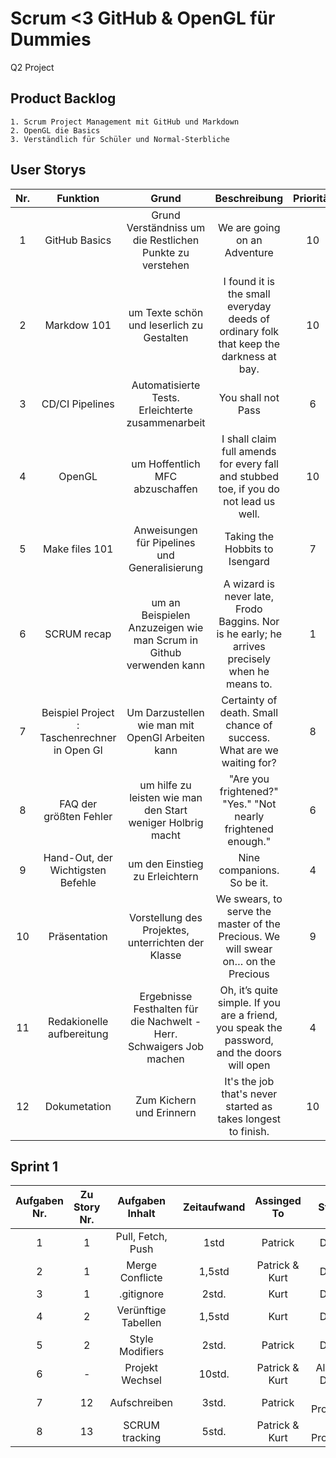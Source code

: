 # Scrum <3 GitHub & OpenGL für Dummies
Q2 Project

## Product Backlog
    1. Scrum Project Management mit GitHub und Markdown
    2. OpenGL die Basics
    3. Verständlich für Schüler und Normal-Sterbliche

## User Storys
|Nr. | Funktion | Grund | Beschreibung | Priorität | Schwierigkeit | Status | Vorausetung |
|:--:|:----:|:----:|:-----:|:----:|:---:|:--:|:--:|
|1   | GitHub Basics | Grund Verständniss um die Restlichen Punkte zu verstehen | We are going on an Adventure | 10 | 1 | in Progress | - |
|2   | Markdow 101 | um Texte schön und leserlich zu Gestalten | I found it is the small everyday deeds of ordinary folk that keep the darkness at bay. | 10 | 2 | in Progress | - |
|3   | CD/CI Pipelines | Automatisierte Tests. Erleichterte zusammenarbeit | You shall not Pass | 6 | 7 | pending | 5 |
|4   | OpenGL | um Hoffentlich MFC abzuschaffen | I shall claim full amends for every fall and stubbed toe, if you do not lead us well. | 10 | 9 | Pending | - |
|5   | Make files 101 | Anweisungen für Pipelines und Generalisierung | Taking the Hobbits to Isengard | 7 | 5 | pending | - |
|6   | SCRUM recap | um an Beispielen Anzuzeigen wie man Scrum in Github verwenden kann | A wizard is never late, Frodo Baggins. Nor is he early; he arrives precisely when he means to. | 1 | 1 | pending | - |
|7   | Beispiel Project : Taschenrechner in Open Gl | Um Darzustellen wie man mit OpenGl Arbeiten kann | Certainty of death. Small chance of success. What are we waiting for? | 8 | 10| pending | 4 |
|8   | FAQ der größten Fehler | um hilfe zu leisten wie man den Start weniger Holbrig macht | "Are you frightened?" "Yes." "Not nearly frightened enough." | 6 | 7 | pending | - |
|9   | Hand-Out, der Wichtigsten Befehle | um den Einstieg zu Erleichtern | Nine companions. So be it. | 4 | 3 | pending | - |
|10  | Präsentation | Vorstellung des Projektes, unterrichten der Klasse | We swears, to serve the master of the Precious. We will swear on… on the Precious | 9 | 2 | pending | 1, 2, 4, 5 |
|11  | Redakionelle aufbereitung | Ergebnisse Festhalten für die Nachwelt - Herr. Schwaigers Job machen | Oh, it’s quite simple. If you are a friend, you speak the password, and the doors will open | 4 | 7 | imagined | 1-9 + 12 |
|12 | Dokumetation | Zum Kichern und Erinnern | It's the job that's never started as takes longest to finish. | 10 | 0 | running alongside | **∞**|

## Sprint 1
 |Aufgaben Nr.| Zu Story Nr. | Aufgaben Inhalt | Zeitaufwand | Assinged To | Staus |
 |:-:|:--:|:--:|:--:|:--:|:--:|
 |1  |1 | Pull, Fetch, Push| 1std | Patrick | Done |
 |2  |1 | Merge Conflicte | 1,5std | Patrick & Kurt | Done |
 |3  |1 | .gitignore | 2std. | Kurt | Done |
 |4  |2 | Verünftige Tabellen | 1,5std | Kurt | Done |
 |5  |2 | Style Modifiers | 2std. | Patrick | Done |
 |6  |- | Projekt Wechsel | 10std. | Patrick & Kurt | Almost Done |
 |7  |12| Aufschreiben | 3std. | Patrick | In Progress |
 |8  |13| SCRUM tracking | 5std. | Patrick & Kurt | In Progress |
